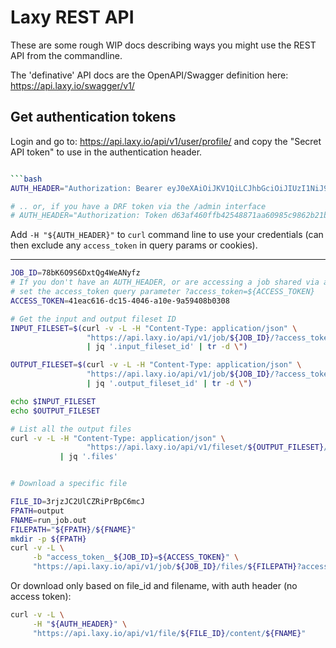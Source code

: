 # Laxy REST API

These are some rough WIP docs describing ways you might use the REST API from the commandline.

The 'definative' API docs are the OpenAPI/Swagger definition here: https://api.laxy.io/swagger/v1/

## Get authentication tokens

Login and go to: https://api.laxy.io/api/v1/user/profile/ and copy the "Secret API token" to use in the authentication header.

```bash

```bash
AUTH_HEADER="Authorization: Bearer eyJ0eXAiOiJKV1QiLCJhbGciOiJIUzI1NiJ9.eyJ1c2VyX2lkIjoid1VIMnRUbGw2bnR6TGp4RmdhVFQ2IiwidXNlcm5hbWUiOiJhbmRyZXcucGVycnkiLCJleHAiOjE1OTQ0MjgwMzQsImVtYWlsIjoiYW5kcmV3LnBlcnJ5QG1vbmFzaC5lZHUiLCJvcmlnX2lhdCI6MTU5NDA4MjQzNH0.aqAfo4d1ovMwP6dwU558QXCxydIKTHi9PgxNJXEhrlA"

# .. or, if you have a DRF token via the /admin interface
# AUTH_HEADER="Authorization: Token d63af460ffb42548871aa60985c9862b21be633a"
```

Add `-H "${AUTH_HEADER}"` to `curl` command line to use your credentials (can then exclude any `access_token` in query params or cookies).

----
```bash
JOB_ID=78bK6O9S6DxtQg4WeANyfz
# If you don't have an AUTH_HEADER, or are accessing a job shared via a 'secret link', 
# set the access_token query parameter ?access_token=${ACCESS_TOKEN}
ACCESS_TOKEN=41eac616-dc15-4046-a10e-9a59408b0308

# Get the input and output fileset ID
INPUT_FILESET=$(curl -v -L -H "Content-Type: application/json" \
                 "https://api.laxy.io/api/v1/job/${JOB_ID}/?access_token=${ACCESS_TOKEN}" \
                 | jq '.input_fileset_id' | tr -d \")

OUTPUT_FILESET=$(curl -v -L -H "Content-Type: application/json" \
                 "https://api.laxy.io/api/v1/job/${JOB_ID}/?access_token=${ACCESS_TOKEN}" \
                 | jq '.output_fileset_id' | tr -d \")

echo $INPUT_FILESET
echo $OUTPUT_FILESET

# List all the output files
curl -v -L -H "Content-Type: application/json" \
                 "https://api.laxy.io/api/v1/fileset/${OUTPUT_FILESET}/?access_token=${ACCESS_TOKEN}" \
           | jq '.files'


# Download a specific file

FILE_ID=3rjzJC2UlCZRiPrBpC6mcJ
FPATH=output
FNAME=run_job.out
FILEPATH="${FPATH}/${FNAME}"
mkdir -p ${FPATH}
curl -v -L \
     -b "access_token__${JOB_ID}=${ACCESS_TOKEN}" \
     "https://api.laxy.io/api/v1/job/${JOB_ID}/files/${FILEPATH}?access_token=${ACCESS_TOKEN}" >"${FILEPATH}"
```

Or download only based on file_id and filename, with auth header (no access token):
```bash
curl -v -L \
     -H "${AUTH_HEADER}" \
     "https://api.laxy.io/api/v1/file/${FILE_ID}/content/${FNAME}"
```
